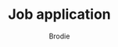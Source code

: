 ---
layout: post
title: Job application
author: Brodie
section: about
categories: [about, brodie]
audience: ""
keywords: ""
goals: ""
actions: ""
---
